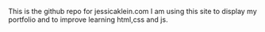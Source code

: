 This is the github repo for jessicaklein.com
I am using this site to display my portfolio and to improve learning html,css and js. 
